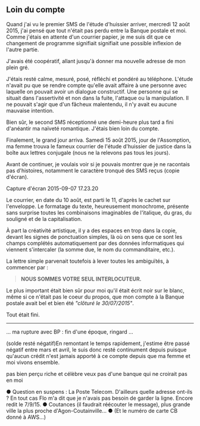 ## Loin du compte

Quand j'ai vu le premier SMS de l'étude d'huissier arriver, mercredi 12 août 2015, j'ai pensé que tout n'était pas perdu entre la Banque postale et moi. Comme j'étais en attente d'un courrier papier, je me suis dit que ce changement de programme signifiait signifiait une possible inflexion de l'autre partie.

J'avais été coopératif, allant jusqu'à donner ma nouvelle adresse de mon plein gré.

J'étais resté calme, mesuré, posé, réfléchi et pondéré au téléphone. L'étude n'avait pu que se rendre compte qu'elle avait affaire à une personne avec laquelle on pouvait avoir un dialogue constructif. Une personne qui se situait dans l'assertivité et non dans la fuite, l'attaque ou la manipulation. Il ne pouvait s'agir que d'un fâcheux malentendu, il n'y avait eu aucune mauvaise intention.

Bien sûr, le second SMS réceptionné une demi-heure plus tard a fini d'anéantir ma naïveté romantique. J'étais bien loin du compte.

Finalement, le grand jour arriva. Samedi 15 août 2015, jour de l'Assomption, ma femme trouva le fameux courrier de l'étude d'huissier de justice dans la boîte aux lettres conjugale (nous ne la relevons pas tous les jours).

Avant de continuer, je voulais voir si je pouvais montrer que je ne racontais pas d'histoires, notamment le caractère tronqué des SMS reçus (copie d'écran).

Capture d'écran 2015-09-07 17.23.20

Le courrier, en date du 10 août, est parti le 11, d'après le cachet sur l'enveloppe. Le formatage du texte, heureusement monochrome, présente sans surprise toutes les combinaisons imaginables de l'italique, du gras, du souligné et de la capitalisation.

À part la créativité artistique, il y a des espaces en trop dans la copie, devant les signes de ponctuation simples, là où on sens que ce sont les champs complétés automatiquement par des données informatiques qui viennent s'intercaler (la somme due, le nom du commanditaire, etc.).

La lettre simple parvenait toutefois à lever toutes les ambiguïtés, à commencer par :

> **NOUS SOMMES VOTRE SEUL INTERLOCUTEUR.**

Le plus important était bien sûr pour moi qu'il était écrit noir sur le blanc, même si ce n'était pas le coeur du propos, que mon compte à la Banque postale avait bel et bien été *"clôturé le 30/07/2015"*.

Tout était fini.

***

... ma rupture avec BP : fin d'une époque, ringard ...

(solde resté négatif)En remontant le temps rapidement, j'estime être passé négatif entre mars et avril, le suis donc resté continument depuis puisque qu'aucun crédit n'est jamais apporté à ce compte depuis que ma femme et moi vivons ensemble. 

pas bien perçu riche et célèbre
veux pas d'une banque qui ne croirait pas en moi

● Question en suspens : La Poste Telecom. D'ailleurs quelle adresse ont-ils ? En tout cas Flo m'a dit que je n'avais pas besoin de garder la ligne. Encore redit le 7/9/15. ● Coutances (il faudrait réécouter le message), plus grande ville la plus proche d'Agon-Coutainville... ● (Et le numéro de carte CB donné à AWS...)
